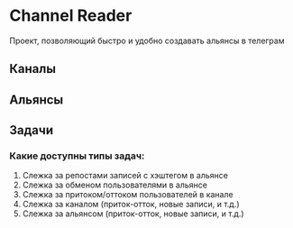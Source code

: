 # Channel Reader
Проект, позволяющий быстро и удобно создавать
альянсы в телеграм

## Каналы

## Альянсы

## Задачи
### Какие доступны типы задач:
1. Слежка за репостами записей с хэштегом в альянсе
2. Слежка за обменом пользователями в альянсе
3. Слежка за притоком/оттоком пользователей в канале
4. Слежка за каналом (приток-отток, новые записи, и т.д.)
5. Слежка за альянсом (приток-отток, новые записи, и т.д.)